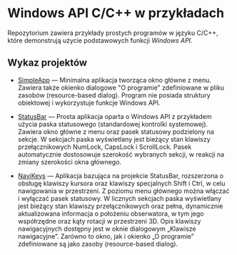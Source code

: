 # Windows API C/C++ w przykładach

Repozytorium zawiera przykłady prostych programów w języku C/C++, które demonstrują użycie podstawowych funkcji *Windows API*. 

## Wykaz projektów
* [SimpleApp](./pl/SimpleApp/) — Minimalna aplikacja tworząca okno główne z menu. Zawiera także okienko dialogowe "O programie" zdefiniowane w pliku zasobów (resource-based dialog). Program nie posiada struktury obiektowej i wykorzystuje funkcje Windows API.

* [StatusBar](./pl/StatusBar/) — Prosta aplikacja oparta o Windows API z przykładem użycia paska statusowego (standardowej kontrolki systemowej). Zawiera okno główne z menu oraz pasek statusowy podzielony na sekcje. W sekcjach paska wyświetlany jest bieżący stan klawiszy przełącznikowych NumLock, CapsLock i ScrollLock. Pasek automatycznie dostosowuje szerokość wybranych sekcji, w reakcji na zmiany szerokości okna głównego.

* [NaviKeys](./pl/NaviKeys/) — Aplikacja bazująca na projekcie StatusBar, rozszerzona o obsługę klawiszy kursora oraz klawiszy specjalnych Shift i Ctrl, w celu nawigowania w przestrzeni. Z poziomu menu głównego można włączać i wyłączać pasek statusowy. W licznych sekcjach paska wyświetlany jest bieżący stan klawiszy przełącznikowych oraz pełna, dynamicznie aktualizowana informacja o położeniu obserwatora, w tym jego współrzędne oraz kąty rotacji w przestrzeni 3D. Opis klawiszy nawigacyjnych dostępny jest w oknie dialogowym „Klawisze nawigacyjne”. Zarówno to okno, jak i okienko „O programie” zdefiniowane są jako zasoby (resource-based dialog).
